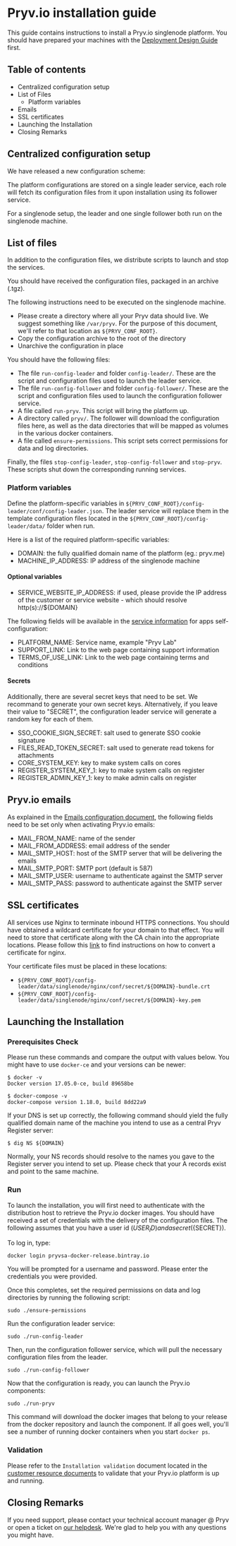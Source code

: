 # Pryv.io installation guide

This guide contains instructions to install a Pryv.io singlenode platform.
You should have prepared your machines with the [Deployment Design Guide](https://api.pryv.com/customer-resources/#documents) first. 
​
## Table of contents

 - Centralized configuration setup 
 - List of Files 
   - Platform variables
 - Emails
 - SSL certificates
 - Launching the Installation
 - Closing Remarks

## Centralized configuration setup

We have released a new configuration scheme:

The platform configurations are stored on a single leader service, each role will fetch its configuration files from it upon installation using its follower service.

For a singlenode setup, the leader and one single follower both run on the singlenode machine.

## List of files

In addition to the configuration files, we distribute scripts to launch and stop the services.

You should have received the configuration files, packaged in an archive (.tgz).

The following instructions need to be executed on the singlenode machine.

- Please create a directory where all your Pryv data should live. We suggest something like `/var/pryv`. For the purpose of this document, we'll refer to that location as `${PRYV_CONF_ROOT}`.
- Copy the configuration archive to the root of the directory
- Unarchive the configuration in place

You should have the following files: 

- The file `run-config-leader` and folder `config-leader/`. These are the script and configuration files used to launch the leader service.
- The file `run-config-follower` and folder `config-follower/`. These are the script and configuration files used to launch the configuration follower service.  
- A file called `run-pryv`. This script will bring the platform up. 
- A directory called `pryv/`. The follower will download the configuration files here, as well as the data directories that will be mapped as volumes in the various docker containers.
- A file called `ensure-permissions`. This script sets correct permissions for data and log directories.

Finally, the files `stop-config-leader`, `stop-config-follower` and `stop-pryv`. These scripts shut down the corresponding running services.

### Platform variables

Define the platform-specific variables in `${PRYV_CONF_ROOT}/config-leader/conf/config-leader.json`. The leader service will replace them in the template configuration files located in the `${PRYV_CONF_ROOT}/config-leader/data/` folder when run.

Here is a list of the required platform-specific variables:

- DOMAIN: the fully qualified domain name of the platform (eg.: pryv.me)
- MACHINE_IP_ADDRESS: IP address of the singlenode machine

#### Optional variables

- SERVICE_WEBSITE_IP_ADDRESS: if used, please provide the IP address of the customer or service website - which should resolve http(s)://${DOMAIN}

The following fields will be available in the [service information](https://api.pryv.com/reference/#service-info) for apps self-configuration:

- PLATFORM_NAME: Service name, example "Pryv Lab"
- SUPPORT_LINK: Link to the web page containing support information
- TERMS_OF_USE_LINK: Link to the web page containing terms and conditions

#### Secrets

Additionally, there are several secret keys that need to be set. We recommand to generate your own secret keys.
Alternatively, if you leave their value to "SECRET", the configuration leader service will generate a random key for each of them.

* SSO_COOKIE_SIGN_SECRET: salt used to generate SSO cookie signature
* FILES_READ_TOKEN_SECRET: salt used to generate read tokens for attachments
* CORE_SYSTEM_KEY: key to make system calls on cores
* REGISTER_SYSTEM_KEY_1: key to make system calls on register
* REGISTER_ADMIN_KEY_1: key to make admin calls on register

## Pryv.io emails

As explained in the [Emails configuration document](https://api.pryv.com/customer-resources/#documents), the following fields need to be set only when activating Pryv.io emails:

* MAIL_FROM_NAME: name of the sender
* MAIL_FROM_ADDRESS: email address of the sender
* MAIL_SMTP_HOST: host of the SMTP server that will be delivering the emails
* MAIL_SMTP_PORT: SMTP port (default is 587)
* MAIL_SMTP_USER: username to authenticate against the SMTP server
* MAIL_SMTP_PASS: password to authenticate against the SMTP server

## SSL certificates

All services use Nginx to terminate inbound HTTPS connections. You should have obtained a wildcard certificate for your domain to that effect. You will need to store that certificate along with the CA chain into the appropriate locations. Please follow this [link](https://www.digicert.com/ssl-certificate-installation-nginx.htm) to find instructions on how to convert a certificate for nginx. 

Your certificate files must be placed in these locations: 

  - `${PRYV_CONF_ROOT}/config-leader/data/singlenode/nginx/conf/secret/${DOMAIN}-bundle.crt` 
  - `${PRYV_CONF_ROOT}/config-leader/data/singlenode/nginx/conf/secret/${DOMAIN}-key.pem`

## Launching the Installation

### Prerequisites Check

Please run these commands and compare the output with values below. 
You might have to use `docker-ce` and your versions can be newer: 

    $ docker -v
    Docker version 17.05.0-ce, build 89658be
    
    $ docker-compose -v
    docker-compose version 1.18.0, build 8dd22a9

If your DNS is set up correctly, the following command should yield the fully qualified domain name of the machine you intend to use as a central Pryv Register server: 

    $ dig NS ${DOMAIN}

Normally, your NS records should resolve to the names you gave to the Register server you intend to set up. Please check that your A records exist and point to the same machine. 

### Run

To launch the installation, you will first need to authenticate with the distribution host to retrieve the Pryv.io docker images. You should have received a set of credentials with the delivery of the configuration files. The following assumes that you have a user id (${USER_ID}) and a secret (${SECRET}).

To log in, type: 

    docker login pryvsa-docker-release.bintray.io

You will be prompted for a username and password. Please enter the credentials you were provided.

Once this completes, set the required permissions on data and log directories by running the following script:

    sudo ./ensure-permissions

Run the configuration leader service: 

    sudo ./run-config-leader

Then, run the configuration follower service, which will pull the necessary configuration files
 from the leader.

    sudo ./run-config-follower

Now that the configuration is ready, you can launch the Pryv.io components:

    sudo ./run-pryv

This command will download the docker images that belong to your release from the docker repository and launch the component. If all goes well, you'll see a number of running docker containers when you start `docker ps`.

### Validation

Please refer to the `Installation validation` document located in the [customer resource documents](https://api.pryv.com/customer-resources/#documents) to validate that your Pryv.io platform is up and running.

## Closing Remarks

If you need support, please contact your technical account manager @ Pryv or open a ticket on [our helpdesk](https://pryv.com/helpdesk/). We're glad to help you with any questions you might have. 